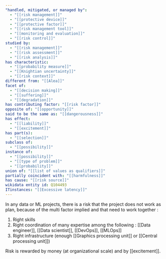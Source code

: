 ```yaml
---
"handled, mitigated, or managed by":
  - "[[risk management]]"
  - "[[protective device]]"
  - "[[protective factor]]"
  - "[[risk management tool]]"
  - "[[monitoring and evaluation]]"
  - "[[risk control]]"
studied by:
  - "[[risk management]]"
  - "[[risk assessment]]"
  - "[[risk analysis]]"
has characteristic:
  - "[[probability measure]]"
  - "[[Knightian uncertainty]]"
  - "[[risk context]]"
different from: "[[Alea]]"
facet of:
  - "[[decision making]]"
  - "[[suffering]]"
  - "[[degradation]]"
has contributing factor: "[[risk factor]]"
opposite of: "[[opportunity]]"
said to be the same as: "[[dangerousness]]"
has effect:
  - "[[liability]]"
  - "[[excitement]]"
has part(s):
  - "[[selection]]"
subclass of:
  - "[[possibility]]"
instance of:
  - "[[possibility]]"
  - "[[type of problem]]"
  - "[[probability]]"
union of: "[[list of values as qualifiers]]"
partially coincident with: "[[harmfulness]]"
has cause: "[[risk source]]"
wikidata entity id: Q104493
ITinstances: "[[Excessive latency]]"
---
```

In any data or ML projects, there is a risk that the project does not work as plan, because of the multi factor implied and that need to work together : 

1. Right skills
2. Right coordination of many expertise among the following : [[Data engineer]], [[Data scientist]], [[DevOps]], [[MLOps]]
3. Right infrastructure (enough [[Graphics processing unit]] or [[Central processing unit]])

Risk is rewarded by money (at organizational scale) and by [[excitement]]. 